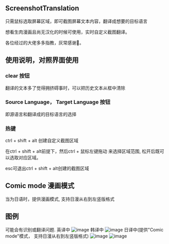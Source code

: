 ## ScreenshotTranslation
只需鼠标选取屏幕区域，即可截图屏幕文本内容，翻译成想要的目标语言

想看生肉漫画且尚无汉化的时候可使用，实时自定义截图翻译。

各位经过的大佬多多指教，灰常感谢🤧。

## 使用说明，对照界面使用

### clear 按钮
翻译的文本多了觉得拥挤碍事时，可以把历史文本从框中清除

### Source Language， Target Language 按钮
即源语言和翻译成的目标语言的选择

### 热键
ctrl + shift + alt 创建自定义截图区域  

在ctrl + shift + alt前提下，然后ctrl + 鼠标左键拖动 来选择区域范围, 松开后既可以选取对应区域。  

esc可退出ctrl + shift + alt创建的截图区域  

## Comic mode 漫画模式
当为日语时，提供漫画模式, 支持日漫从右到左竖版格式


## 图例
可能会有识别或翻译问题.
英译中
![image](https://github.com/user-attachments/assets/67f2eb43-528f-4ff2-9ae4-6b08c63c92b9)
韩译中
![image](https://github.com/user-attachments/assets/32c701b6-f2b5-48ee-ab62-45e6c1a359f6)
日译中(提供"Comic mode"模式， 支持日漫从右到左竖版格式)
![image](https://github.com/user-attachments/assets/94209373-ecf5-4a64-8ec3-eb57784f8b3a)
![image](https://github.com/user-attachments/assets/2956a25a-49e0-4b37-a831-4059cd5654be)


